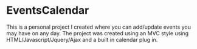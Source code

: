 # EventsCalendar
This is a personal project I created where you can add/update events you may have on any day.
The project was created using an MVC style using HTML/Javascript/Jquery/Ajax and a built in calendar plug in. 

